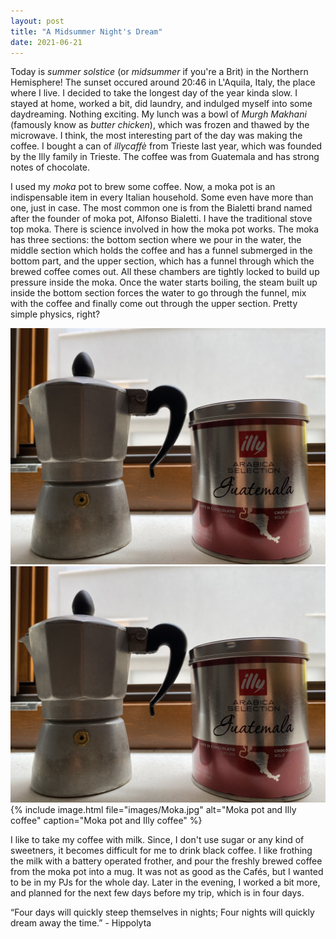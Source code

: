 ```yaml
---
layout: post
title: "A Midsummer Night's Dream"
date: 2021-06-21
---
```


Today is *summer solstice* (or *midsummer* if you're a Brit) in the Northern Hemisphere! The sunset occured around 20:46 in L'Aquila, Italy, the place where I live. 
I decided to take the longest day of the year kinda slow. I stayed at home, worked a bit, did laundry, and indulged myself into some daydreaming. Nothing exciting. My lunch was a bowl of *Murgh Makhani* (famously know as *butter chicken*), which was frozen and thawed by the microwave. I think, the most interesting part of the day was making the coffee. I bought a can of *illycaffè* from Trieste last year, which was founded by the Illy family in Trieste. The coffee was from Guatemala and has strong notes of chocolate. 

I used my *moka* pot to brew some coffee. Now, a moka pot is an indispensable item in every Italian household. Some even have more than one, just in case. The most common one is from the Bialetti brand named after the founder of moka pot, Alfonso Bialetti. I have the traditional stove top moka. There is science involved in how the moka pot works. The moka has three sections: the bottom section where we pour in the water, the middle section which holds the coffee and has a funnel submerged in the bottom part, and the upper section, which has a funnel through which the brewed coffee comes out. All these chambers are tightly locked to build up pressure inside the moka. Once the water starts boiling, the steam built up inside the bottom section forces the water to go through the funnel, mix with the coffee and finally come out through the upper section. Pretty simple physics, right? 

![Moka pot and Illy coffee](images/Moka.jpg)
<img src="images/Moka.jpg" alt="Moka pot and Illy coffee">
{% include image.html file="images/Moka.jpg" alt="Moka pot and Illy coffee" caption="Moka pot and Illy coffee" %}

I like to take my coffee with milk. Since, I don't use sugar or any kind of sweetners, it becomes difficult for me to drink black coffee. I like frothing the milk with a battery operated frother, and pour the freshly brewed coffee from the moka pot into a mug. It was not as good as the Cafés, but I wanted to be in my PJs for the whole day. Later in the evening, I worked a bit more, and planned for the next few days before my trip, which is in four days. 

“Four days will quickly steep themselves in nights; Four nights will quickly dream away the time.” - Hippolyta


